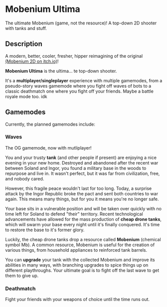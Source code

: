 # Mobenium Ultima

The ultimate Mobenium (game, not the resource)! A top-down 2D shooter with tanks and stuff.

## Description

A modern, better, cooler, fresher, hipper reimagining of the original [(Mobenium 2D on itch.io)](https://leosefcik.itch.io/mobenium-2d)!

**Mobenium Ultima** is the ultima... te top-down shooter.

It's a **multiplayer/singleplayer** experience with multiple gamemodes, from a pseudo-story waves gamemode where you fight off waves of bots to a classic deathmatch one where you fight off your friends. Maybe a battle royale mode too. idk

## Gamemodes

Currently, the planned gamemodes include:

### Waves

The OG gamemode, now with mutliplayer!

You and your trusty **tank** (and other people if present) are enjoying a nice evening in your new home. Destroyed and abandoned after the recent war between Soland and Ingor, you found a military base in the woods to repurpose and live in. It wasn't perfect, but it was far from civilization, free, and nobody cared.

However, this fragile peace wouldn't last for too long. Today, a surprise attack by the Ingor Republic broke the pact and sent both countries to war again. This means many things, but for you it means you're no longer safe.

Your base sits in a vulnerable position and will be taken over quickly with no time left for Soland to defend "their" territory. Recent technological advancements have allowed for the mass production of **cheap drone tanks**, which will swarm your base every night until it's finally conquered. It's time to restore the base to it's former glory.

Luckily, the cheap drone tanks drop a resource called **Mobenium** (chemical symbol Mb). A common resource, Mobenium is useful for the creation of various things, from household appliances to reinforced tank barrels.

You can **upgrade** your tank with the collected Mobenium and improve its abilities in many ways, with branching upgrades to spice things up on different playthroughs. Your ultimate goal is to fight off the last wave to get them to give up.

### Deathmatch

Fight your friends with your weapons of choice until the time runs out.
